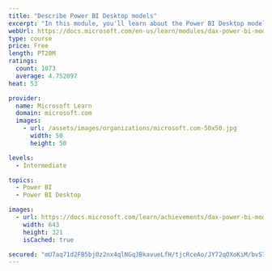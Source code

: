 ```yaml
---
title: "Describe Power BI Desktop models"
excerpt: "In this module, you'll learn about the Power BI Desktop model structure, star schema design basics, analytics queries, and report visual configuration. This module provides a strong foundation on which you can learn to optimize model designs and add model calculations."
webUrl: https://docs.microsoft.com/en-us/learn/modules/dax-power-bi-models/
type: course
price: Free
length: PT20M
ratings:
  count: 1073
  average: 4.752097
heat: 53

provider:
  name: Microsoft Learn
  domain: microsoft.com
  images:
    - url: /assets/images/organizations/microsoft.com-50x50.jpg
      width: 50
      height: 50

levels:
  - Intermediate

topics:
  - Power BI
  - Power BI Desktop

images:
  - url: https://docs.microsoft.com/learn/achievements/dax-power-bi-models-social.png
    width: 643
    height: 321
    isCached: true

secured: "mU7aq71d2FB5bj0z2nx4qlNGqJBkavueLfH/tjcRceAo/JY72qOXoKiM/bvS76SgE3dwyGwuGsEhkoxE28AP1CcA16vFJVIQdJIYUHEFljePrJrxez6w4ZWOn8paHbLKQRolV/+2yLF8vLYxLZEaORtsJhjrIB9fbQfOMfEGlqhSSCFHmm6kxIYJoqBTkNdtVxj3ly/ys4/YL96GfG3PqpMdQpeiesQ5J57xyw+HvRW6wx9DiNBnbidwXlrTqkXxb6Izky0FjkosFwlsYTk2jNWOLSiz4H3xBbCcx8IJJPKcqyAg22w0dYAwZPIlhblNkuNH4S2hK3DlVHhynXXluGtR6m1L3S/UXKqp8CsqPhpCwPACCbyY76O8tHwzhwhbMOZZTVLsFoiPC3o80TjR46wmZHf+Wgvnt/X4z4K+MPk=;RI5RM8uDb8k6j7O2ZtT6KQ=="
---
```



